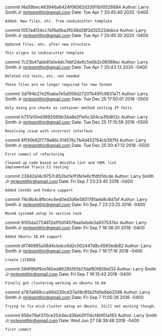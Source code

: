 commit f4a59bec483946a6424f06562d33911b10526884
Author: Larry Smith Jr <mrlesmithjr@gmail.com>
Date:   Tue Apr 7 20:45:40 2020 -0400

    Added: New files, etc. from cookiecutter template

commit f057a4f24cc7a19a0ba3fb38d28f2d32522debce
Author: Larry Smith Jr <mrlesmithjr@gmail.com>
Date:   Tue Apr 7 20:45:30 2020 -0400

    Updated files, etc. after new structure
    
    This aligns to cookiecutter template

commit 7c23b47abb81a1e4dc7ebf2de6c5e0b2c06068ec
Author: Larry Smith Jr <mrlesmithjr@gmail.com>
Date:   Tue Apr 7 20:43:13 2020 -0400

    Deleted old tests, etc. not needed
    
    These files are no longer required for new format

commit 3d794b27e2fbaba7e5d059d27207b497c9831e71
Author: Larry Smith Jr <mrlesmithjr@gmail.com>
Date:   Tue Dec 25 17:50:01 2018 -0500

    Only doing pre checks as container method setting IP fails

commit b731e10ed3692069b34a8e2f1e5c304ca3fb902c
Author: Larry Smith Jr <mrlesmithjr@gmail.com>
Date:   Tue Dec 25 17:15:59 2018 -0500

    Resolving issue with incorrect interface

commit 6ff30b62f779a86c314576c7b4d452154cb397fd
Author: Larry Smith Jr <mrlesmithjr@gmail.com>
Date:   Tue Dec 25 00:47:12 2018 -0500

    First commit of refactoring
    
    Cleaned up code based on Ansible lint and YAML lint
    Implemented Travis CI testing

commit 23842a14c9757c852bd1e1f3fe1e6cffdfd1dcde
Author: Larry Smith Jr <mrlesmithjr@gmail.com>
Date:   Fri Sep 7 23:23:45 2018 -0400

    Added CentOS and Fedora support

commit 74c8b4c8fbcec4ed0ed3d6e5851781aeb8c6d7af
Author: Larry Smith Jr <mrlesmithjr@gmail.com>
Date:   Fri Sep 7 23:23:25 2018 -0400

    Moved systemd setup to service task

commit 8105da2724812a1f5d14579aa5ebde3a937537bc
Author: Larry Smith Jr <mrlesmithjr@gmail.com>
Date:   Fri Sep 7 16:38:20 2018 -0400

    Added Ubuntu 18.04 support

commit df746995a08d4cbdcc6d2c002447d8c4593edb82
Author: Larry Smith Jr <mrlesmithjr@gmail.com>
Date:   Fri Sep 7 16:17:16 2018 -0400

    Create LICENSE

commit 594f9fdf9ce160ed86285f93b17daf80f809a133
Author: Larry Smith Jr <mrlesmithjr@gmail.com>
Date:   Fri Sep 7 16:15:43 2018 -0400

    Finally got clustering working on Ubuntu 16.04

commit a787a669cca96d230cd37a08c85b2fd0e6bb2598
Author: Larry Smith Jr <mrlesmithjr@gmail.com>
Date:   Fri Sep 7 11:05:26 2018 -0400

    Trying to fix etcd cluster setup on Ubuntu. Still not working though.

commit 656e79af370ce2544ecd38eb0f114cf4bf01af83
Author: Larry Smith Jr <mrlesmithjr@gmail.com>
Date:   Wed Jun 27 08:39:48 2018 -0400

    first commit
